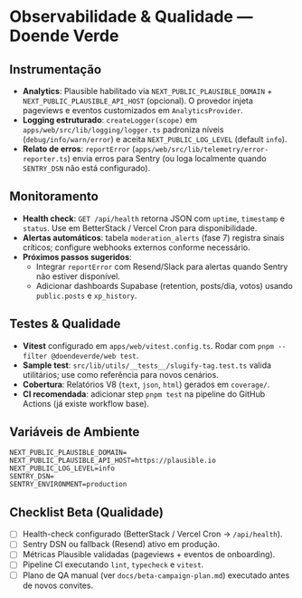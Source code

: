 # Observabilidade & Qualidade — Doende Verde

## Instrumentação
- **Analytics**: Plausible habilitado via `NEXT_PUBLIC_PLAUSIBLE_DOMAIN` + `NEXT_PUBLIC_PLAUSIBLE_API_HOST` (opcional). O provedor injeta pageviews e eventos customizados em `AnalyticsProvider`.
- **Logging estruturado**: `createLogger(scope)` em `apps/web/src/lib/logging/logger.ts` padroniza níveis (`debug/info/warn/error`) e aceita `NEXT_PUBLIC_LOG_LEVEL` (default `info`).
- **Relato de erros**: `reportError` (`apps/web/src/lib/telemetry/error-reporter.ts`) envia erros para Sentry (ou loga localmente quando `SENTRY_DSN` não está configurado).

## Monitoramento
- **Health check**: `GET /api/health` retorna JSON com `uptime`, `timestamp` e `status`. Use em BetterStack / Vercel Cron para disponibilidade.
- **Alertas automáticos**: tabela `moderation_alerts` (fase 7) registra sinais críticos; configure webhooks externos conforme necessário.
- **Próximos passos sugeridos**:
  - Integrar `reportError` com Resend/Slack para alertas quando Sentry não estiver disponível.
  - Adicionar dashboards Supabase (retention, posts/dia, votos) usando `public.posts` e `xp_history`.

## Testes & Qualidade
- **Vitest** configurado em `apps/web/vitest.config.ts`. Rodar com `pnpm --filter @doendeverde/web test`.
- **Sample test**: `src/lib/utils/__tests__/slugify-tag.test.ts` valida utilitários; use como referência para novos cenários.
- **Cobertura**: Relatórios V8 (`text`, `json`, `html`) gerados em `coverage/`.
- **CI recomendada**: adicionar step `pnpm test` na pipeline do GitHub Actions (já existe workflow base).

## Variáveis de Ambiente
```
NEXT_PUBLIC_PLAUSIBLE_DOMAIN=
NEXT_PUBLIC_PLAUSIBLE_API_HOST=https://plausible.io
NEXT_PUBLIC_LOG_LEVEL=info
SENTRY_DSN=
SENTRY_ENVIRONMENT=production
```

## Checklist Beta (Qualidade)
- [ ] Health-check configurado (BetterStack / Vercel Cron → `/api/health`).
- [ ] Sentry DSN ou fallback (Resend) ativo em produção.
- [ ] Métricas Plausible validadas (pageviews + eventos de onboarding).
- [ ] Pipeline CI executando `lint`, `typecheck` e `vitest`.
- [ ] Plano de QA manual (ver `docs/beta-campaign-plan.md`) executado antes de novos convites.
